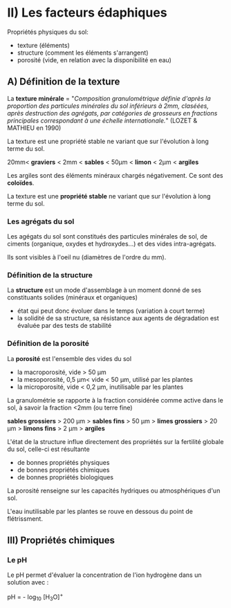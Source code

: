 # II) Les facteurs édaphiques

Propriétés physiques du sol:

* texture (éléments)
* structure (comment les éléments s'arrangent)
* porosité (vide, en relation avec la disponibilité en eau)

## A) Définition de la texture

La **texture minérale** = "*Composition granulométrique définie d'après la proportion des particules minérales du sol inférieurs à 2mm, claséées, après destruction des agrégats, par catégories de grosseurs en fractions principales correspondant à une échelle internationale.*" (LOZET & MATHIEU en 1990)

La texture est une propriété stable ne variant que sur l'évolution à long terme du sol.

20mm< **graviers** < 2mm < **sables** < 50µm < **limon** < 2µm < **argiles**

Les argiles sont des éléments minéraux chargés négativement. Ce sont des **coloïdes**.

La texture est une **propriété stable** ne variant que sur l'évolution à long terme du sol.

### Les agrégats du sol

Les agégats du sol sont constitués des particules minérales de sol, de ciments (organique, oxydes et hydroxydes...) et des vides intra-agrégats.

Ils sont visibles à l'oeil nu (diamètres de l'ordre du mm).


### Définition de la structure

La **structure** est un mode d'assemblage à un moment donné de ses constituants solides (minéraux et organiques)

* état qui peut donc évoluer dans le temps (variation à court terme)
* la solidité de sa structure, sa résistance aux agents de dégradation est évaluée par des tests de stabilité

### Définition de la porosité 

La **porosité** est l'ensemble des vides du sol

* la macroporosité, vide > 50 µm
* la mesoporosité, 0,5 µm< vide < 50 µm, utilisé par les plantes
* la microporosité, vide < 0,2 µm, inutilisable par les plantes

La granulométrie se rapporte à la fraction considérée comme active dans le sol, à savoir la fraction <2mm (ou terre fine)

**sables grossiers** > 200 µm > **sables fins** > 50 µm > **limes grossiers** > 20 µm > **limons fins** > 2 µm > **argiles**

L'état de la structure influe directement des propriétés sur la fertilité globale du sol, celle-ci est résultante

* de bonnes propriétés physiques
* de bonnes propriétés chimiques
* de bonnes propriétés biologiques

La porosité renseigne sur les capacités hydriques ou atmosphériques d'un sol.

L'eau inutilisable par les plantes se rouve en dessous du point de flétrissment.

## III) Propriétés chimiques

### Le pH

Le pH permet d'évaluer la concentration de l'ion hydrogène dans un solution avec :

pH = - log<sub>10</sub> [H<sub>3</sub>O]<sup>+</sup>
